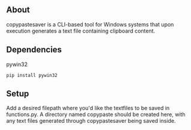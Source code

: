 ## About
copypastesaver is a CLI-based tool for Windows systems that upon execution generates a text file containing clipboard content.

## Dependencies
pywin32
```
pip install pywin32
```

## Setup
Add a desired filepath where you'd like the textfiles to be saved in functions.py. A directory named copypaste should be created here, with any text files generated through copypastesaver being saved inside.